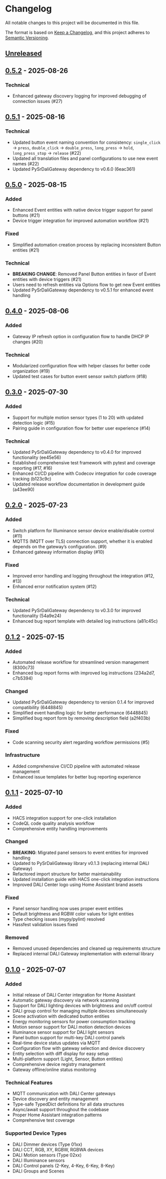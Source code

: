 # Changelog

All notable changes to this project will be documented in this file.

The format is based on [Keep a Changelog](https://keepachangelog.com/en/1.0.0/),
and this project adheres to [Semantic Versioning](https://semver.org/spec/v2.0.0.html).

## [Unreleased]

## [0.5.2] - 2025-08-26

### Technical

- Enhanced gateway discovery logging for improved debugging of connection issues (#27)

## [0.5.1] - 2025-08-16

### Technical

- Updated button event naming convention for consistency: `single_click` → `press`, `double_click` → `double_press`, `long_press` → `hold`, `long_press_stop` → `release` (#22)
- Updated all translation files and panel configurations to use new event names (#22)
- Updated PySrDaliGateway dependency to v0.6.0 (6eac361)

## [0.5.0] - 2025-08-15

### Added

- Enhanced Event entities with native device trigger support for panel buttons (#21)
- Device trigger integration for improved automation workflow (#21)

### Fixed

- Simplified automation creation process by replacing inconsistent Button entities (#21)

### Technical

- **BREAKING CHANGE**: Removed Panel Button entities in favor of Event entities with device triggers (#21)
- Users need to refresh entities via Options flow to get new Event entities
- Updated PySrDaliGateway dependency to v0.5.1 for enhanced event handling

## [0.4.0] - 2025-08-06

### Added

- Gateway IP refresh option in configuration flow to handle DHCP IP changes (#20)

### Technical  

- Modularized configuration flow with helper classes for better code organization (#19)
- Updated test cases for button event sensor switch platform (#18)

## [0.3.0] - 2025-07-30

### Added

- Support for multiple motion sensor types (1 to 20) with updated detection logic (#15)
- Pairing guide in configuration flow for better user experience (#14)

### Technical

- Updated PySrDaliGateway dependency to v0.4.0 for improved functionality (ee45e56)
- Established comprehensive test framework with pytest and coverage reporting (#17, #16)
- Enhanced CI/CD pipeline with Codecov integration for code coverage tracking (b123c9c)
- Updated release workflow documentation in development guide (a43ee90)

## [0.2.0] - 2025-07-23

### Added

- Switch platform for Illuminance sensor device enable/disable control (#11)
- MQTTS (MQTT over TLS) connection support, whether it is enabled depends on the gateway’s configuration. (#9)
- Enhanced gateway information display (#10)

### Fixed

- Improved error handling and logging throughout the integration (#12, #13)
- Enhanced error notification system (#12)

### Technical

- Updated PySrDaliGateway dependency to v0.3.0 for improved functionality (54a9e24)
- Enhanced bug report template with detailed log instructions (a81c45c)

## [0.1.2] - 2025-07-15

### Added

- Automated release workflow for streamlined version management (8300c73)
- Enhanced bug report forms with improved log instructions (234a2d7, c7b5394)

### Changed

- Updated PySrDaliGateway dependency to version 0.1.4 for improved compatibility (6448845)
- Simplified event handling logic for better performance (6448845)
- Simplified bug report form by removing description field (a2f403b)

### Fixed

- Code scanning security alert regarding workflow permissions (#5)

### Infrastructure

- Added comprehensive CI/CD pipeline with automated release management
- Enhanced issue templates for better bug reporting experience

## [0.1.1] - 2025-07-10

### Added

- HACS integration support for one-click installation
- CodeQL code quality analysis workflow
- Comprehensive entity handling improvements

### Changed

- **BREAKING**: Migrated panel sensors to event entities for improved handling
- Updated to PySrDaliGateway library v0.1.3 (replacing internal DALI Gateway)
- Refactored import structure for better maintainability
- Updated installation guide with HACS one-click integration instructions
- Improved DALI Center logo using Home Assistant brand assets

### Fixed

- Panel sensor handling now uses proper event entities
- Default brightness and RGBW color values for light entities
- Type checking issues (mypy/pylint) resolved
- Hassfest validation issues fixed

### Removed

- Removed unused dependencies and cleaned up requirements structure
- Replaced internal DALI Gateway implementation with external library

## [0.1.0] - 2025-07-07

### Added

- Initial release of DALI Center integration for Home Assistant
- Automatic gateway discovery via network scanning
- Support for DALI lighting devices with brightness and on/off control
- DALI group control for managing multiple devices simultaneously
- Scene activation with dedicated button entities
- Energy monitoring sensors for power consumption tracking
- Motion sensor support for DALI motion detection devices
- Illuminance sensor support for DALI light sensors
- Panel button support for multi-key DALI control panels
- Real-time device status updates via MQTT
- Configuration flow with gateway selection and device discovery
- Entity selection with diff display for easy setup
- Multi-platform support (Light, Sensor, Button entities)
- Comprehensive device registry management
- Gateway offline/online status monitoring

### Technical Features

- MQTT communication with DALI Center gateways
- Device discovery and entity management
- Type-safe TypedDict definitions for all data structures
- Async/await support throughout the codebase
- Proper Home Assistant integration patterns
- Comprehensive test coverage

### Supported Device Types

- DALI Dimmer devices (Type 01xx)
- DALI CCT, RGB, XY, RGBW, RGBWA devices
- DALI Motion sensors (Type 02xx)
- DALI Illuminance sensors
- DALI Control panels (2-Key, 4-Key, 6-Key, 8-Key)
- DALI Groups and Scenes

[Unreleased]: https://github.com/maginawin/ha-dali-center/compare/v0.5.2...HEAD
[0.5.2]: https://github.com/maginawin/ha-dali-center/compare/v0.5.1...v0.5.2
[0.5.1]: https://github.com/maginawin/ha-dali-center/compare/v0.5.0...v0.5.1
[0.5.0]: https://github.com/maginawin/ha-dali-center/compare/v0.4.0...v0.5.0
[0.4.0]: https://github.com/maginawin/ha-dali-center/compare/v0.3.0...v0.4.0
[0.3.0]: https://github.com/maginawin/ha-dali-center/compare/v0.2.0...v0.3.0
[0.2.0]: https://github.com/maginawin/ha-dali-center/compare/v0.1.2...v0.2.0
[0.1.2]: https://github.com/maginawin/ha-dali-center/compare/v0.1.1...v0.1.2
[0.1.1]: https://github.com/maginawin/ha-dali-center/compare/v0.1.0...v0.1.1
[0.1.0]: https://github.com/maginawin/ha-dali-center/releases/tag/v0.1.0
